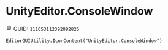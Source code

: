 # UnityEditor.ConsoleWindow
![](/img/UnityEditor.ConsoleWindow.png)
GUID: `111653112392082826`
```
EditorGUIUtility.IconContent("UnityEditor.ConsoleWindow")
```
